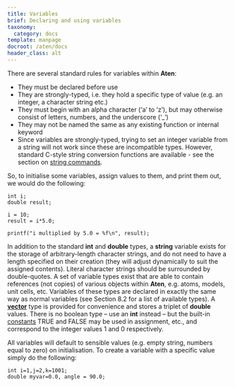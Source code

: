 ```yaml
---
title: Variables
brief: Declaring and using variables
taxonomy:
  category: docs
template: manpage
docroot: /aten/docs
header_class: alt
---
```


There are several standard rules for variables within **Aten**:

+ They must be declared before use
+ They are strongly-typed, i.e. they hold a specific type of value (e.g. an integer, a character string etc.)
+ They must begin with an alpha character (‘a’ to ‘z’), but may otherwise consist of letters, numbers, and the underscore (‘_’)
+ They may not be named the same as any existing function or internal keyword
+ Since variables are strongly-typed, trying to set an integer variable from a string will not work since these are incompatible types. However, standard C-style string conversion functions are available - see the section on [string commands](/aten/docs/scripting/commands/string).

So, to initialise some variables, assign values to them, and print them out, we would do the following:

```
int i;
double result;

i = 10;
result = i*5.0;

printf("i multiplied by 5.0 = %f\n", result);
```

In addition to the standard **int** and **double** types, a **string** variable exists for the storage of arbitrary-length character strings, and do not need to have a length specified on their creation (they will adjust dynamically to suit the assigned contents). Literal character strings should be surrounded by double-quotes. A set of variable types exist that are able to contain references (not copies) of various objects within **Aten**, e.g. atoms, models, unit cells, etc. Variables of these types are declared in exactly the same way as normal variables (see Section 8.2 for a list of available types). A [**vector**](/aten/docs/scripting/variabletypes/vector) type is provided for convenience and stores a triplet of **double** values. There is no boolean type – use an **int** instead – but the built-in [constants](/aten/docs/scripting/constants) TRUE and FALSE may be used in assignment, etc., and correspond to the integer values 1 and 0 respectively.

All variables will default to sensible values (e.g. empty string, numbers equal to zero) on initialisation. To create a variable with a specific value simply do the following:

```
int i=1,j=2,k=1001;
double myvar=0.0, angle = 90.0;
```

